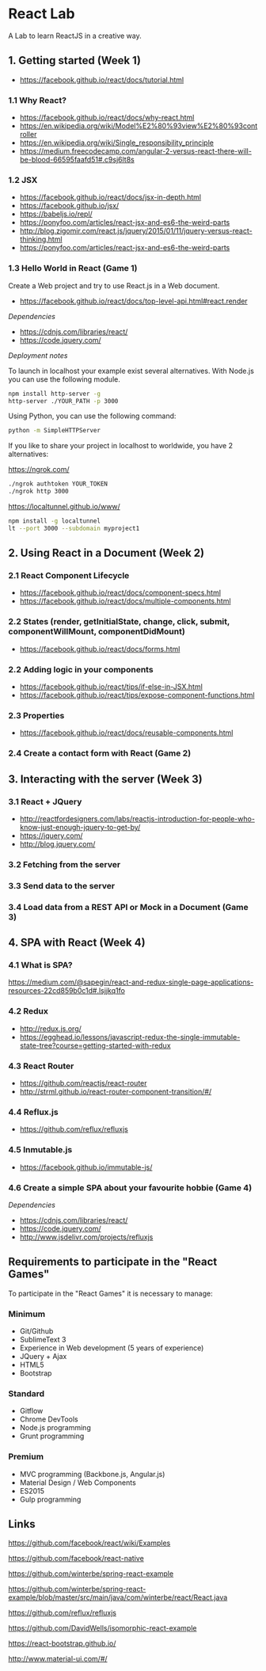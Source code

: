 # React Lab
A Lab to learn ReactJS in a creative way.

## 1. Getting started (Week 1)

- https://facebook.github.io/react/docs/tutorial.html

### 1.1 Why React?

- https://facebook.github.io/react/docs/why-react.html
- https://en.wikipedia.org/wiki/Model%E2%80%93view%E2%80%93controller
- https://en.wikipedia.org/wiki/Single_responsibility_principle
- https://medium.freecodecamp.com/angular-2-versus-react-there-will-be-blood-66595faafd51#.c9sj6lt8s

### 1.2 JSX

- https://facebook.github.io/react/docs/jsx-in-depth.html
- https://facebook.github.io/jsx/
- https://babeljs.io/repl/
- https://ponyfoo.com/articles/react-jsx-and-es6-the-weird-parts
- http://blog.zigomir.com/react.js/jquery/2015/01/11/jquery-versus-react-thinking.html
- https://ponyfoo.com/articles/react-jsx-and-es6-the-weird-parts

### 1.3 Hello World in React (Game 1)

Create a Web project and try to use React.js in a Web document.

- https://facebook.github.io/react/docs/top-level-api.html#react.render

*Dependencies*

- https://cdnjs.com/libraries/react/
- https://code.jquery.com/

*Deployment notes*

To launch in localhost your example exist several alternatives. With Node.js you can use the following module.

``` bash
npm install http-server -g
http-server ./YOUR_PATH -p 3000
```

Using Python, you can use the following command:

``` bash
python -m SimpleHTTPServer
```

If you like to share your project in localhost to worldwide, you have 2 alternatives:

https://ngrok.com/

``` bash
./ngrok authtoken YOUR_TOKEN
./ngrok http 3000
```

https://localtunnel.github.io/www/

``` bash
npm install -g localtunnel
lt --port 3000 --subdomain myproject1
```

## 2. Using React in a Document (Week 2)

### 2.1 React Component Lifecycle

- https://facebook.github.io/react/docs/component-specs.html
- https://facebook.github.io/react/docs/multiple-components.html

### 2.2 States (render, getInitialState, change, click, submit, componentWillMount, componentDidMount)

- https://facebook.github.io/react/docs/forms.html

### 2.2 Adding logic in your components

- https://facebook.github.io/react/tips/if-else-in-JSX.html
- https://facebook.github.io/react/tips/expose-component-functions.html

### 2.3 Properties

- https://facebook.github.io/react/docs/reusable-components.html

### 2.4 Create a contact form with React (Game 2)

## 3. Interacting with the server (Week 3)

### 3.1 React + JQuery

- http://reactfordesigners.com/labs/reactjs-introduction-for-people-who-know-just-enough-jquery-to-get-by/
- https://jquery.com/
- http://blog.jquery.com/

### 3.2 Fetching from the server

### 3.3 Send data to the server

### 3.4 Load data from a REST API or Mock in a Document (Game 3)

## 4. SPA with React (Week 4)

### 4.1 What is SPA?

https://medium.com/@sapegin/react-and-redux-single-page-applications-resources-22cd859b0c1d#.lsjjkq1fo

### 4.2 Redux

- http://redux.js.org/
- https://egghead.io/lessons/javascript-redux-the-single-immutable-state-tree?course=getting-started-with-redux

### 4.3 React Router

- https://github.com/reactjs/react-router
- http://strml.github.io/react-router-component-transition/#/

### 4.4 Reflux.js

- https://github.com/reflux/refluxjs

### 4.5 Inmutable.js

- https://facebook.github.io/immutable-js/

### 4.6 Create a simple SPA about your favourite hobbie (Game 4)

*Dependencies*

- https://cdnjs.com/libraries/react/
- https://code.jquery.com/
- http://www.jsdelivr.com/projects/refluxjs

## Requirements to participate in the "React Games"

To participate in the "React Games" it is necessary to manage:

### Minimum

- Git/Github
- SublimeText 3
- Experience in Web development (5 years of experience)
- JQuery + Ajax
- HTML5
- Bootstrap

### Standard

- Gitflow
- Chrome DevTools
- Node.js programming
- Grunt programming

### Premium

- MVC programming (Backbone.js, Angular.js)
- Material Design / Web Components
- ES2015
- Gulp programming

## Links

https://github.com/facebook/react/wiki/Examples

https://github.com/facebook/react-native

https://github.com/winterbe/spring-react-example

https://github.com/winterbe/spring-react-example/blob/master/src/main/java/com/winterbe/react/React.java

https://github.com/reflux/refluxjs

https://github.com/DavidWells/isomorphic-react-example

https://react-bootstrap.github.io/

http://www.material-ui.com/#/







